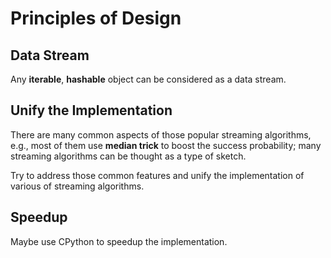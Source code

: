 Principles of Design
==================

## Data Stream
Any **iterable**, **hashable** object can be considered as a data stream.

## Unify the Implementation
There are many common aspects of those popular streaming algorithms, e.g., most of them use **median trick** to boost the success probability; many streaming algorithms can be thought as a type of sketch.

Try to address those common features and unify the implementation of various of streaming algorithms.

## Speedup
Maybe use CPython to speedup the implementation.
